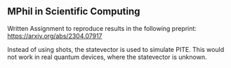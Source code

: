 ## MPhil in Scientific Computing

Written Assignment to reproduce results in the following preprint:
https://arxiv.org/abs/2304.07917

Instead of using shots, the statevector is used to simulate PITE. This would not work in real quantum devices, where the
statevector is unknown.
